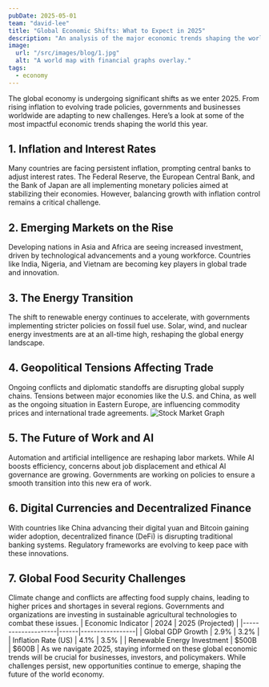 ```yaml
---
pubDate: 2025-05-01
team: "david-lee"
title: "Global Economic Shifts: What to Expect in 2025"
description: "An analysis of the major economic trends shaping the world in 2025, from market fluctuations to policy changes and their global impact."
image:
  url: "/src/images/blog/1.jpg"
  alt: "A world map with financial graphs overlay."
tags: 
  - economy
---
```


The global economy is undergoing significant shifts as we enter 2025. From rising inflation to evolving trade policies, governments and businesses worldwide are adapting to new challenges. Here’s a look at some of the most impactful economic trends shaping the world this year.

## 1. Inflation and Interest Rates

Many countries are facing persistent inflation, prompting central banks to adjust interest rates. The Federal Reserve, the European Central Bank, and the Bank of Japan are all implementing monetary policies aimed at stabilizing their economies. However, balancing growth with inflation control remains a critical challenge.

## 2. Emerging Markets on the Rise

Developing nations in Asia and Africa are seeing increased investment, driven by technological advancements and a young workforce. Countries like India, Nigeria, and Vietnam are becoming key players in global trade and innovation.

## 3. The Energy Transition

The shift to renewable energy continues to accelerate, with governments implementing stricter policies on fossil fuel use. Solar, wind, and nuclear energy investments are at an all-time high, reshaping the global energy landscape.

## 4. Geopolitical Tensions Affecting Trade

Ongoing conflicts and diplomatic standoffs are disrupting global supply chains. Tensions between major economies like the U.S. and China, as well as the ongoing situation in Eastern Europe, are influencing commodity prices and international trade agreements.
![Stock Market Graph](https://images.unsplash.com/photo-1519891880039-45e173a95f14?q=80&w=2664&auto=format&fit=crop&ixlib=rb-4.0.3&ixid=M3wxMjA3fDB8MHxwaG90by1wYWdlfHx8fGVufDB8fHx8fA%3D%3D)

## 5. The Future of Work and AI

Automation and artificial intelligence are reshaping labor markets. While AI boosts efficiency, concerns about job displacement and ethical AI governance are growing. Governments are working on policies to ensure a smooth transition into this new era of work.

## 6. Digital Currencies and Decentralized Finance

With countries like China advancing their digital yuan and Bitcoin gaining wider adoption, decentralized finance (DeFi) is disrupting traditional banking systems. Regulatory frameworks are evolving to keep pace with these innovations.

## 7. Global Food Security Challenges

Climate change and conflicts are affecting food supply chains, leading to higher prices and shortages in several regions. Governments and organizations are investing in sustainable agricultural technologies to combat these issues.
| Economic Indicator | 2024 | 2025 (Projected) |
|--------------------|------|-----------------|
| Global GDP Growth | 2.9% | 3.2% |
| Inflation Rate (US) | 4.1% | 3.5% |
| Renewable Energy Investment | $500B | $600B |
As we navigate 2025, staying informed on these global economic trends will be crucial for businesses, investors, and policymakers. While challenges persist, new opportunities continue to emerge, shaping the future of the world economy.
